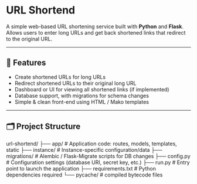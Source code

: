 # URL Shortend

A simple web-based URL shortening service built with **Python** and **Flask**.  
Allows users to enter long URLs and get back shortened links that redirect to the original URL.

---

## 🚀 Features

- Create shortened URLs for long URLs  
- Redirect shortened URLs to their original long URL  
- Dashboard or UI for viewing all shortened links (if implemented)  
- Database support, with migrations for schema changes  
- Simple & clean front-end using HTML / Mako templates  

---

## 🗂️ Project Structure
url-shortend/
├── app/ # Application code: routes, models, templates, static
├── instance/ # Instance-specific configuration/data
├── migrations/ # Alembic / Flask-Migrate scripts for DB changes
├── config.py # Configuration settings (database URI, secret key, etc.)
├── run.py # Entry point to launch the application
├── requirements.txt # Python dependencies required
└── pycache/ # compiled bytecode files
